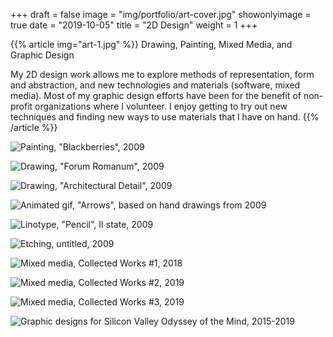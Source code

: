 +++
draft = false
image = "img/portfolio/art-cover.jpg"
showonlyimage = true
date = "2019-10-05"
title = "2D Design"
weight = 1
+++

{{% article img="art-1.jpg" %}}
Drawing, Painting, Mixed Media, and Graphic Design

My 2D design work allows me to explore methods of representation, form and abstraction, and new technologies and materials (software, mixed media).  Most of my graphic design efforts have been for the benefit of non-profit organizations where I volunteer.  I enjoy getting to try out new techniques and finding new ways to use materials that I have on hand.
{{% /article %}}

![Painting, "Blackberries", 2009](art-4.jpg)

![Drawing, "Forum Romanum", 2009](art-2.jpg)

![Drawing, "Architectural Detail", 2009](art-3.jpg)

![Animated gif, "Arrows", based on hand drawings from 2009](art-5.jpg)

![Linotype, "Pencil", II state, 2009](art-6.jpg)

![Etching, untitled, 2009](art-7.jpg)

![Mixed media, Collected Works #1, 2018](art-8.jpg)

![Mixed media, Collected Works #2, 2019](art-9.jpg)

![Mixed media, Collected Works #3, 2019](art-10.jpg)

![Graphic designs for Silicon Valley Odyssey of the Mind, 2015-2019](art-11.jpg)
